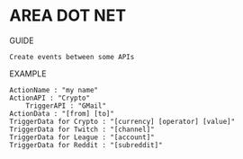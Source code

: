 # AREA DOT NET

GUIDE

	Create events between some APIs

EXAMPLE

	ActionName : "my name"
	ActionAPI : "Crypto"
       	TriggerAPI : "GMail"
	ActionData : "[from] [to]"
	TriggerData for Crypto : "[currency] [operator] [value]"
	TriggerData for Twitch : "[channel]"
	TriggerData for League : "[account]"
	TriggerData for Reddit : "[subreddit]"
